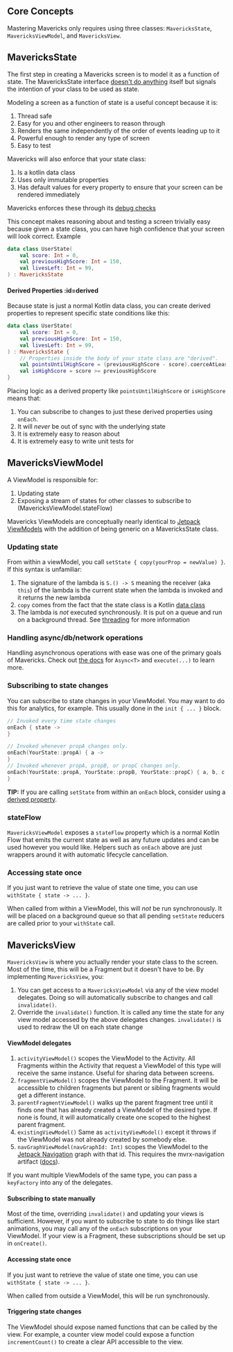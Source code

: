 ## Core Concepts
Mastering Mavericks only requires using three classes: `MavericksState`, `MavericksViewModel`, and `MavericksView`.

## MavericksState
The first step in creating a Mavericks screen is to model it as a function of state. The MavericksState interface [doesn't do anything](https://github.com/airbnb/MvRx/blob/main/mavericks/src/main/kotlin/com/airbnb/mvrx/MavericksState.kt) itself but signals the intention of your class to be used as state.

Modeling a screen as a function of state is a useful concept because it is:
1. Thread safe
1. Easy for you and other engineers to reason through
1. Renders the same independently of the order of events leading up to it
1. Powerful enough to render any type of screen
1. Easy to test

Mavericks will also enforce that your state class:
1. Is a kotlin data class
1. Uses only immutable properties
1. Has default values for every property to ensure that your screen can be rendered immediately

Mavericks enforces these through its [debug checks](debug-checks.md)

This concept makes reasoning about and testing a screen trivially easy because given a state class, you can have high confidence that your screen will look correct.
Example
```kotlin
data class UserState(
    val score: Int = 0,
    val previousHighScore: Int = 150,
    val livesLeft: Int = 99,
) : MavericksState
```

#### Derived Properties :id=derived
Because state is just a normal Kotlin data class, you can create derived properties to represent specific state conditions like this:
```kotlin
data class UserState(
    val score: Int = 0,
    val previousHighScore: Int = 150,
    val livesLeft: Int = 99,
) : MavericksState {
    // Properties inside the body of your state class are "derived".
    val pointsUntilHighScore = (previousHighScore - score).coerceAtLeast(0)
    val isHighScore = score >= previousHighScore
}
```
Placing logic as a derived property like `pointsUntilHighScore` or `isHighScore` means that:
1. You can subscribe to changes to just these derived properties using `onEach`.
1. It will _never_ be out of sync with the underlying state
1. It is extremely easy to reason about
1. It is extremely easy to write unit tests for

## MavericksViewModel

A ViewModel is responsible for:
1. Updating state
2. Exposing a stream of states for other classes to subscribe to (MavericksViewModel.stateFlow)

Mavericks ViewModels are conceptually nearly identical to [Jetpack ViewModels](https://developer.android.com/topic/libraries/architecture/viewmodel) with the addition of being generic on a MavericksState class.

### Updating state
From within a viewModel, you call `setState { copy(yourProp = newValue) }`. If this syntax is unfamiliar:
1. The signature of the lambda is `S.() -> S` meaning the receiver (aka `this`) of the lambda is the current state when the lambda is invoked and it returns the new lambda
1. `copy` comes from the fact that the state class is a Kotlin [data class](https://kotlinlang.org/docs/reference/data-classes.html)
1. The lambda is _not_ executed synchronously. It is put on a queue and run on a background thread. See [threading](threading.md) for more information

### Handling async/db/network operations
Handling asynchronous operations with ease was one of the primary goals of Mavericks. Check out [the docs](async.md) for `Async<T>` and `execute(...)` to learn more.

### Subscribing to state changes
You can subscribe to state changes in your ViewModel. You may want to do this for analytics, for example. This usually done in the `init { ... }` block.

```kotlin
// Invoked every time state changes
onEach { state ->
}
```

```kotlin
// Invoked whenever propA changes only.
onEach(YourState::propA) { a ->
}
// Invoked whenever propA, propB, or propC changes only.
onEach(YourState::propA, YourState::propB, YourState::propC) { a, b, c ->
}
```

**TIP:** If you are calling `setState` from within an `onEach` block, consider using a [derived property](#derived).

### stateFlow
`MavericksViewModel` exposes a `stateFlow` property which is a normal Kotlin Flow that emits the current state as well as any future updates and can be used however you would like. Helpers such as `onEach` above are just wrappers around it with automatic lifecycle cancellation.

### Accessing state once
If you just want to retrieve the value of state one time, you can use `withState { state -> ... }`.

When called from within a ViewModel, this will _not_ be run synchronously. It will be placed on a background queue so that all pending `setState` reducers are called prior to your `withState` call.

## MavericksView
`MavericksView` is where you actually render your state class to the screen. Most of the time, this will be a Fragment but it doesn't have to be.
By implementing `MavericksView`, you:
1. You can get access to a `MavericksViewModel` via any of the view model delegates. Doing so will automatically subscribe to changes and call `invalidate()`.
1. Override the `invalidate()` function. It is called any time the state for any view model accessed by the above delegates changes. `invalidate()` is used to redraw the UI on each state change

#### ViewModel delegates
1. `activityViewModel()` scopes the ViewModel to the Activity. All Fragments within the Activity that request a ViewModel of this type will receive the same instance. Useful for sharing data between screens.
1. `fragmentViewModel()` scopes the ViewModel to the Fragment. It will be accessible to children fragments but parent or sibling fragments would get a different instance.
1. `parentFragmentViewModel()` walks up the parent fragment tree until it finds one that has already created a ViewModel of the desired type. If none is found, it will automatically create one scoped to the highest parent fragment.
1. `existingViewModel()` Same as `activityViewModel()` except it throws if the ViewModel was not already created by somebody else.
1. `navGraphViewModel(navGraphId: Int)` scopes the ViewModel to the [Jetpack Navigation](https://developer.android.com/guide/navigation) graph with that id. This requires the mvrx-navigation artifact ([docs](jetpack-navigation.md)).

If you want multiple ViewModels of the same type, you can pass a `keyFactory` into any of the delegates.

#### Subscribing to state manually
Most of the time, overriding `invalidate()` and updating your views is sufficient. However, if you want to subscribe to state to do things like start animations, you may call any of the `onEach` subscriptions on your ViewModel. If your view is a Fragment, these subscriptions should be set up in `onCreate()`.

#### Accessing state once
If you just want to retrieve the value of state one time, you can use `withState { state -> ... }`.

When called from outside a ViewModel, this will be run synchronously.

#### Triggering state changes
The ViewModel should expose named functions that can be called by the view. For example, a counter view model could expose a function `incrementCount()` to create a clear API accessible to the view.
